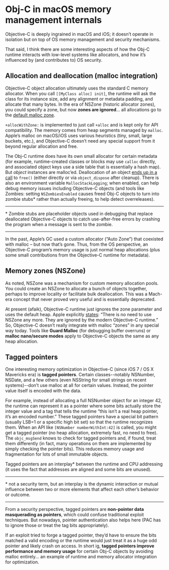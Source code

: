 # Obj-C in macOS memory management internals
Objective-C is deeply ingrained in macOS and iOS; it doesn’t operate in isolation but on top of OS memory management and security mechanisms. 

That said, I think there are some interesting aspects of how the Obj-C runtime interacts with low-level systems like allocators, and how it’s influenced by (and contributes to) OS security. 
## Allocation and deallocation (malloc integration)
Objective-C object allocation ultimately uses the standard C memory allocator. When you call `[[MyClass alloc] init]`, the runtime will ask the class for its instance size, add any alignment or metadata padding, and allocate that many bytes. In the era of NSZone (historic allocator zones), you could specify a zone, but now **zones are ignored**... all allocations go to the [default malloc zone](https://langdev.stackexchange.com/questions/2370/why-did-objective-c-remove-nszone).

`+allocWithZone:` is implemented to just call `+alloc` and is kept only for API compatibility. The memory comes from heap segments managed by `malloc`. Apple’s malloc on macOS/iOS uses various heuristics (tiny, small, large buckets, etc.), and Objective-C doesn’t need any special support from it beyond regular allocation and free.

The Obj-C runtime does have its own small allocator for certain metadata (for example, runtime-created classes or blocks may use `calloc` directly, and associated object keys use a side table that is essentially a hash map). But _object_ instances are malloc’ed. Deallocation of an object [ends up in a call](https://alwaysprocessing.blog/2023/01/19/objc-class-isa) to `free()` (either directly or via `object_dispose` after cleanup). There is also an environment variable `MallocStackLogging`; when enabled, can help debug memory issues including Objective-C objects (and tools like Zombies: setting `NSZombiesEnabled` causes freed Obj-C objects to turn into zombie stubs* rather than actually freeing, to help detect overreleases).

---

\* Zombie stubs are placeholder objects used in debugging that replace deallocated Objective-C objects to catch use-after-free errors by crashing the program when a message is sent to the zombie.

---

In the past, Apple’s GC used a custom allocator (“Auto Zone”) that coexisted with malloc – but now that’s gone. Thus, from the OS perspective, an Objective-C program’s memory usage is just normal heap allocations (plus some small contributions from the Objective-C runtime for metadata).

## Memory zones (NSZone)
As noted, NSZone was a mechanism for custom memory allocation pools. You could create an NSZone to allocate a bunch of objects together, perhaps to improve locality or facilitate bulk deallocation. This was a Mach-era concept that never proved very useful and is essentially deprecated. 

At present (afaik), Objective-C runtime just ignores the zone parameter and uses the default heap. Apple explicitly [states](https://developer.apple.com/library/archive/releasenotes/ObjectiveC/RN-TransitioningToARC/Introduction/Introduction.html#//apple_ref/doc/uid/TP40011226-CH1-SW14): “There is no need to use NSZone any more. They are ignored by the modern Objective-C runtime.” So, Objective-C doesn’t really integrate with malloc “zones” in any special way today. Tools like **Guard Malloc** (for debugging buffer overruns) or **malloc nano/secure modes** apply to Objective-C objects the same as any heap allocation.
## Tagged pointers
One interesting memory optimization in Objective-C (since iOS 7 / OS X Mavericks era) is **tagged pointers**. Certain classes--notably NSNumber, NSDate, and a few others (even NSString for small strings on recent systems)--don’t use malloc at all for certain values. Instead, the pointer value itself is encoded with the data. 

For example, instead of allocating a full NSNumber object for an integer 42, the runtime can represent it as a pointer where some bits actually store the integer value and a tag that tells the runtime “this isn’t a real heap pointer, it’s an encoded number.” These tagged pointers have a special bit pattern (usually LSB=1 or a specific high bit set) so that the runtime recognizes them. When an API like `[NSNumber numberWithInt:42]` is called, you might get a tagged pointer (no heap allocation, extremely fast, no need to free). The `objc_msgSend` knows to check for tagged pointers and, if found, treat them differently (in fact, many operations on them are implemented by simply checking the pointer bits). This reduces memory usage and fragmentation for lots of small immutable objects. 

Tagged pointers are an interplay* between the runtime and CPU addressing (it uses the fact that addresses are aligned and some bits are unused). 

---

\* not a security term, but an interplay is the dynamic interaction or mutual influence between two or more elements that affect each other’s behavior or outcome.

---

From a security perspective, tagged pointers are **non-pointer data masquerading as pointers**, which could confuse traditional exploit techniques. But nowadays, pointer authentication also helps here (PAC has to ignore those or treat the tag bits appropriately). 

If an exploit tried to forge a tagged pointer, they’d have to ensure the bits matched a valid encoding or the runtime would just treat it as a huge odd pointer and likely crash on access. In short ig, **tagged pointers improve performance and memory usage** for certain Obj-C objects by avoiding malloc entirely... an example of runtime and memory allocator integration for optimization.


